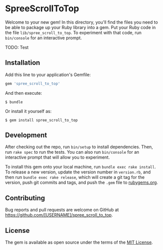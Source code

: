 # SpreeScrollToTop

Welcome to your new gem! In this directory, you'll find the files you need to be able to package up your Ruby library into a gem. Put your Ruby code in the file `lib/spree_scroll_to_top`. To experiment with that code, run `bin/console` for an interactive prompt.

TODO: Test

## Installation

Add this line to your application's Gemfile:

```ruby
gem 'spree_scroll_to_top'
```

And then execute:

    $ bundle

Or install it yourself as:

    $ gem install spree_scroll_to_top



## Development

After checking out the repo, run `bin/setup` to install dependencies. Then, run `rake spec` to run the tests. You can also run `bin/console` for an interactive prompt that will allow you to experiment.

To install this gem onto your local machine, run `bundle exec rake install`. To release a new version, update the version number in `version.rb`, and then run `bundle exec rake release`, which will create a git tag for the version, push git commits and tags, and push the `.gem` file to [rubygems.org](https://rubygems.org).

## Contributing

Bug reports and pull requests are welcome on GitHub at https://github.com/[USERNAME]/spree_scroll_to_top.


## License

The gem is available as open source under the terms of the [MIT License](http://opensource.org/licenses/MIT).

